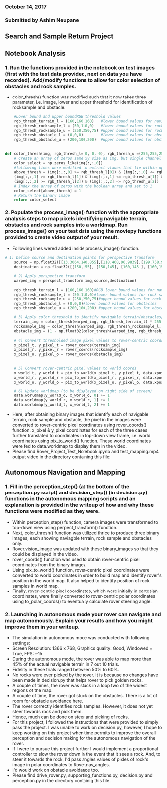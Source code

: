 
### October 14, 2017
### Submitted by Ashim Neupane
   





##  Search and Sample Return Project


## Notebook Analysis
### 1. Run the functions provided in the notebook on test images (first with the test data provided, next on data you have recorded). Add/modify functions to allow for color selection of obstacles and rock samples.


- color_thresh() function was modified such that it now takes three parameter, i.e. image, lower and upper threshold for identification of rocksample and obstacle.


```python
    #Lower bound and upper boundRGB threshold values
    rgb_thresh_terrain_l = (160,160,160)   #lower bound values for navigable terrain
    rgb_thresh_rocksample_l = (50,110,0)   #lower bound values for rock sample
    rgb_thresh_rocksample_u = (250,250,75) #upper bound values for rock sample
    rgb_thresh_obstacle_l = (0,0,0)        #lower bound values for obstacles
    rgb_thresh_obstacle_u = (200,100,200)  #upper bound values for obstacle
    
    
def color_thresh(img, rgb_thresh_l=(0, 0, 0), rgb_thresh_u =(255,255,255)): #rbg_thresh_u parameter was added
    # Create an array of zeros same xy size as img, but single channel
    color_select = np.zeros_like(img[:,:,0])
    #following lines were modified to extract vlaues that lie within upper & lower threshold values
    above_thresh = (img[:,:,0] >= rgb_thresh_l[0]) & (img[:,:,0] <= rgb_thresh_u[0]) & \
    (img[:,:,1] >= rgb_thresh_l[1]) & (img[:,:,1] <= rgb_thresh_u[1]) & \
    (img[:,:,2] >= rgb_thresh_l[2]) & (img[:,:,2] <= rgb_thresh_u[2])
    # Index the array of zeros with the boolean array and set to 1
    color_select[above_thresh] = 1
    # Return the binary image
    return color_select
```

### 2. Populate the process_image() function with the appropriate analysis steps to map pixels identifying navigable terrain, obstacles and rock samples into a worldmap. Run process_image() on your test data using the moviepy functions provided to create video output of your result.

- Following lines wered added inside process_image() function.


```python
# 1) Define source and destination points for perspective transform
    source = np.float32([[13.3064,140.855],[118.468,96.9839],[199.758,96.9839],[302.339,140.855]])
    destination = np.float32([[150,155], [150,145], [160,145 ], [160,155]]) 
    
    # 2) Apply perspective transform
    warped_img = perspect_transform(img,source,destination)
        
    rgb_thresh_terrain_l = (160,160,160)#RGB lower bound values for navigable terrain
    rgb_thresh_rocksample_l = (50,110,0)#lower bound values for rock sample
    rgb_thresh_rocksample_u = (250,250,75)#upper bound values for rock sample
    rgb_thresh_obstacle_l = (0,0,0)#lower bound values for obstacles
    rgb_thresh_obstacle_u = (200,100,200) #upper bound values for obstacle

    # 3) Apply color threshold to identify navigable terrain/obstacles/rock samples
    terrain_img = color_thresh(warped_img, rgb_thresh_terrain_l) * 255
    rocksample_img = color_thresh(warped_img, rgb_thresh_rocksample_l, rgb_thresh_rocksample_u) * 255
    obstacle_img = (1 - np.float32(color_thresh(warped_img, rgb_thresh_terrain_l)))*255
    
    # 4) Convert thresholded image pixel values to rover-centric coords
    x_pixel_t, y_pixel_t = rover_coords(terrain_img)
    x_pixel_r, y_pixel_r = rover_coords(rocksample_img)
    x_pixel_o, y_pixel_o = rover_coords(obstacle_img)
    
    
    # 5) Convert rover-centric pixel values to world coords
    x_world_t, y_world_t = pix_to_world(x_pixel_t, y_pixel_t, data.xpos[data.count], data.ypos[data.count], data.yaw[data.count], data.world_size, data.scale)
    x_world_r, y_world_r = pix_to_world(x_pixel_r, y_pixel_r, data.xpos[data.count], data.ypos[data.count], data.yaw[data.count], data.world_size, data.scale)
    x_world_o, y_world_o = pix_to_world(x_pixel_o, y_pixel_o, data.xpos[data.count], data.ypos[data.count], data.yaw[data.count], data.world_size, data.scale)

    # 6) Update worldmap (to be displayed on right side of screen)
    data.worldmap[y_world_o, x_world_o, 0] += 1
    data.worldmap[y_world_r, x_world_r, 1] += 1
    data.worldmap[y_world_t, x_world_t, 2] += 1
```

- Here, after obtaining binary images that identify each of navigable terrain, rock sample and obstacle, the pixel in the images were converted to rover-centric pixel coordinates using rover_coords() function. x_pixel & y_pixel coordinates for each of the three cases further translated to coordinates in top-down view frame, i.e. world coordinates using pix_to_world() function. These world coordinates were fed to data.worldmap to display them in the video.
- Please find Rover_Project_Test_Notebook.ipynb and test_mapping.mp4 output video  in the directory containing this file:                                                                                                                             


## Autonomous Navigation and Mapping

### 1. Fill in the perception_step() (at the bottom of the perception.py script) and decision_step() (in decision.py) functions in the autonomous mapping scripts and an explanation is provided in the writeup of how and why these functions were modified as they were.



- Within perception_step() function, camera images were transformed to top-down view using perpect_transform() function.
- Next, color_thresh() function was utilized thrice to produce three binary images, each showing naviagble terrain, rock sample and obstacles only.
- Rover.vision_image was updated with these binary_images so that they could be displayed in the video.
- rover_coords() function was used to obtain rover-centric pixel coordinates from the binary images.
- Using pix_to_world() function, rover-centric pixel coordinates were converted to world coordinates in order to build map and identify rover's position in the world map. It also helped to identify position of rock samples in world map.
- Finally, rover-centric pixel coordinates, which were initially in cartesian coordinates, were finally converted to rover-centric polar coordinates using to_polar_coords() to eventually calculate rover steering angle.


### 2. Launching in autonomous mode your rover can navigate and map autonomously. Explain your results and how you might improve them in your writeup.



- The simulation in autonomous mode was conducted with following settings:
- Screen Resolution: 1366 x 768, Graphics quality: Good, Windowed = True, FPS: ~15
- During the autonomous mode, the rover was able to map more than 45% of the actual navigable terrain in 7 out 10 trials.
- Fidelity in these trials ranged between 50% to 60%. 
- No rocks were ever picked by the rover. It is because no changes have been made in decision.py that helps rover to pick golden rocks.
- A couple of times, the rover was stuck in a loop two of the widest regions of the map.
- A couple of time, the rover got stuck on the obstacles. There is a lot of room for obstacle avoidance here. 
- The rover correctly identifies rock samples. However, it does not yet steer towards rock and pick them.
- Hence, much can be done on steer and picking of rocks.
- For this project, I  followed the instructions that were provided to simply pass the project. I was unable to work on decision.py, however, I hope to keep working on this project when time permits to improve the overall perception and decision making for the autonomous navigation of the rover. 
- If I were to pursue this project further I would implement a proportional controller to slow the rover down in the event that it sees a rock. And, to steer it towards the rock, I'd pass angles values of pixles of rock's image in polar coordinates to Rover.nav_angles.
- I'd would work on obstacle avoidance too.
- Please find drive_rover.py, supporting_functions.py, decision.py and perception.py in the directory containig this file.
